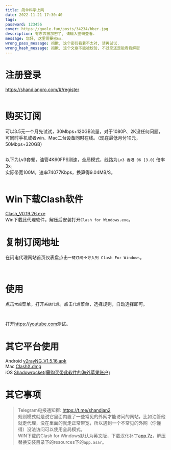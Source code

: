 ```yaml
---
title: 简单科学上网
date: 2022-11-21 17:30:40
tags:
password: 123456
cover: https://guole.fun/posts/34234/bber.jpg
description: 有东西被加密了, 请输入密码查看.
message: 您好, 这里需要密码.
wrong_pass_message: 抱歉, 这个密码看着不太对, 请再试试.
wrong_hash_message: 抱歉, 这个文章不能被校验, 不过您还是能看看解密
---
```




<div id="post-content" class="post-content" itemprop="articleBody">
        <p class="post-tags"></p>
		<h1 id="directory07155621064192631">注册登录</h1><p><a href="https://shandianpro.com/#/register?code=3kUTYw5N" target="_blank">https://shandianpro.com/#/register</a></p><p><a data-fancybox="gallery" href="https://cdn.rawchen.com/2021/03/sdyun/01.png" style="display: contents;"><img src="https://cdn.rawchen.com/2021/03/sdyun/01.png" alt="" title=""></a></p><h1 id="directory07155621064192632">购买订阅</h1><p>可以3.5元一个月先试试，30Mbps+120GB流量，对于1080P、2K没任何问题，可同时手机或者win、Mac二台设备同时在线。（现在最低月付10元，50Mbps+320GB）</p><p><a data-fancybox="gallery" href="https://cdn.rawchen.com/2021/03/sdyun/02.png" style="display: contents;"><img src="https://cdn.rawchen.com/2021/03/sdyun/02.png" alt="" title=""></a></p><p>以下为Lv3套餐，油管4K60FPS测速，全局模式，线路为<code>Lv3 香港 06 [3.0]</code> 倍率3x。<br>实际带宽100M，速率74077Kbps，换算得9.04MB/S。</p><p><a data-fancybox="gallery" href="https://cdn.rawchen.com/2021/03/sdyun/06.png" style="display: contents;"><img src="https://cdn.rawchen.com/2021/03/sdyun/06.png" alt="" title=""></a></p><h1 id="directory07155621064192633">Win下载Clash软件</h1><p><a href="https://cdn.rawchen.com/files/Clash_V0.19.26.exe" target="_blank">Clash_V0.19.26.exe</a><br>Win下载此代理软件，解压后安装打开<code>Clash for Windows.exe</code>。</p><h1 id="directory07155621064192634">复制订阅地址</h1><p>在闪电代理网站首页仪表盘点击<code>一键订阅</code>-&gt;<code>导入到 Clash For Windows</code>。</p><p><a data-fancybox="gallery" href="https://cdn.rawchen.com/2021/03/sdyun/sp221023_214443.png" style="display: contents;"><img src="https://cdn.rawchen.com/2021/03/sdyun/sp221023_214443.png" alt="" title=""></a></p><p><a data-fancybox="gallery" href="https://cdn.rawchen.com/2021/03/sdyun/sp221023_215338.png" style="display: contents;"><img src="https://cdn.rawchen.com/2021/03/sdyun/sp221023_215338.png" alt="" title=""></a></p><h1 id="directory07155621064192635">使用</h1><p>点击<code>常规</code>菜单，打开<code>系统代理</code>。点击<code>代理</code>菜单，选择规则，自动选择即可。</p><p><a data-fancybox="gallery" href="https://cdn.rawchen.com/2021/03/sdyun/sp221023_220514.png" style="display: contents;"><img src="https://cdn.rawchen.com/2021/03/sdyun/sp221023_220514.png" alt="" title=""></a></p><p><a data-fancybox="gallery" href="https://cdn.rawchen.com/2021/03/sdyun/sp221023_220533.png" style="display: contents;"><img src="https://cdn.rawchen.com/2021/03/sdyun/sp221023_220533.png" alt="" title=""></a></p><p>打开<a href="https://youtube.com" target="_blank">https://youtube.com</a>测试。</p><h1 id="directory07155621064192636">其它平台使用</h1><p>Android <a href="https://cdn.rawchen.com/files/v2rayNG_V1.5.16.apk" target="_blank">v2rayNG_V1.5.16.apk</a><br>Mac <a href="https://cdn.rawchen.com/files/ClashX.dmg" target="_blank">ClashX.dmg</a><br>iOS <a href="https://www.freetrial.pro/buy/22" target="_blank">Shadowrocket(需购买带此软件的海外苹果账户)</a></p><h1 id="directory07155621064192637">其它事项</h1><blockquote><p>Telegram电报通知群: <a href="https://t.me/shandian2" target="_blank">https://t.me/shandian2</a><br>规则模式就是说它里面内置了一些常见的外网才能访问的网站，比如油管他就走代理，没在里面的就走正常带宽，所以遇到一个不常见的外网（你懂得）没法访问可以使用全局模式。<br>WIN下载的Clash for Windows默认为英文版，下载汉化补丁<a href="https://github.com/BoyceLig/Clash_Chinese_Patch/releases/download/0.19.26/app.7z" target="_blank">app.7z</a>，解压替换安装目录下的resources下的<code>app.asar</code>。</p></blockquote>	
	</div>
